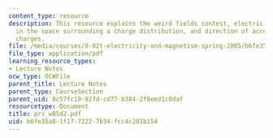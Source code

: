 ```yaml
---
content_type: resource
description: This resource explains the weird fields contest, electric field lines
  in the space surrounding a charge distribution, and direction of acceleration of
  charges.
file: /media/courses/8-02t-electricity-and-magnetism-spring-2005/b6fe35a81f1772227b34fcc4c281b154_prs_w05d2.pdf
file_type: application/pdf
learning_resource_types:
- Lecture Notes
ocw_type: OCWFile
parent_title: Lecture Notes
parent_type: CourseSection
parent_uid: 8c57fc19-927d-cd77-b384-2f8eed1c0daf
resourcetype: Document
title: prs_w05d2.pdf
uid: b6fe35a8-1f17-7222-7b34-fcc4c281b154
---
```


